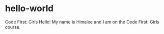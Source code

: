 # hello-world
Code First: Girls
Hello! My name is Himalee and I am on the Code First: Girls course. 
